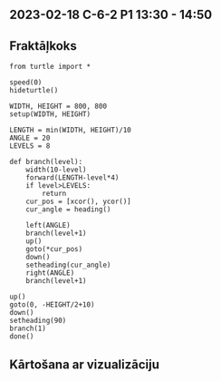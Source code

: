 ## 2023-02-18 C-6-2 P1 13:30 - 14:50

## Fraktāļkoks

```pythonag-0-1gphtu9prag-1-1gphtu9pr
from turtle import *

speed(0)
hideturtle()

WIDTH, HEIGHT = 800, 800
setup(WIDTH, HEIGHT)

LENGTH = min(WIDTH, HEIGHT)/10
ANGLE = 20
LEVELS = 8

def branch(level):
    width(10-level)
    forward(LENGTH-level*4)
    if level>LEVELS:
        return
    cur_pos = [xcor(), ycor()]
    cur_angle = heading()

    left(ANGLE)
    branch(level+1)
    up()
    goto(*cur_pos)
    down()
    setheading(cur_angle)
    right(ANGLE)
    branch(level+1)

up()
goto(0, -HEIGHT/2+10)
down()
setheading(90)
branch(1)
done()
```

## Kārtošana ar vizualizāciju

